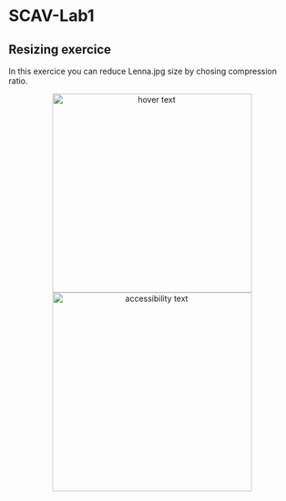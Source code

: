 # SCAV-Lab1
## Resizing exercice
In this exercice you can reduce Lenna.jpg size by chosing compression ratio. 
<p align="center">
  <img src="SCAV-Lab1/Results/Lenna_resize0" width="350" title="hover text">
  <img src="SCAV-Lab1/Results/Lenna_resize1" width="350" alt="accessibility text">
</p>
